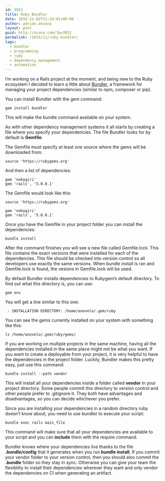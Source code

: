 ```yaml
---
id: 3931
title: Ruby Bundler
date: 2016-11-02T11:24:01+00:00
author: adrian.ancona
layout: post
guid: http://ncona.com/?p=3931
permalink: /2016/11/ruby-bundler/
tags:
  - bundler
  - programming
  - ruby
  - dependency_management
  - automation
---
```

I&#8217;m working on a Rails project at the moment, and being new to the Ruby ecosystem I decided to learn a little about [Bundler](http://bundler.io/), a framework for managing your project dependencies (similar to npm, composer or pip).

You can install Bundler with the gem command:

```
gem install bundler
```

This will make the bundle command available on your system.

As with other dependency management systems it all starts by creating a file where you specify your dependencies. The file Bundler looks for by default is **Gemfile**.

The Gemfile must specify at least one source where the gems will be downloaded from:

```
source 'https://rubygems.org'
```

<!--more-->

And then a list of dependencies:

```
gem 'nokogiri'
gem 'rails', '5.0.0.1'
```

The Gemfile would look like this:

```
source 'https://rubygems.org'

gem 'nokogiri'
gem 'rails', '5.0.0.1'
```

Once you have the Gemfile in your project folder you can install the dependencies:

```
bundle install
```

After the command finishes you will see a new file called Gemfile.lock. This file contains the exact versions that were installed for each of the dependencies. This file should be checked into version control so all developers use exactly the same versions. When bundle install is ran and Gemfile.lock is found, the vesions in Gemfile.lock will be used.

By default Bundler installs dependencies to Rubygem&#8217;s default directory. To find out what this directory is, you can use:

```
gem env
```

You will get a line similar to this one:

```
 - INSTALLATION DIRECTORY: /home/anovelo/.gem/ruby
```

You can see the gems currently installed on your system with something like this:

```
ls /home/anovelo/.gem/ruby/gems/
```

If you are working on multiple projects in the same machine, having all the dependencies installed in the same place might not be what you want. If you want to create a deployable from your project, it is very helpful to have the dependencies in the project folder. Luckily, Bundler makes this pretty easy, just use this command:

```
bundle install --path vendor
```

This will install all your dependencies inside a folder called **vendor** in your project directory. Some people commit this directory to version control and other people prefer to .gitignore it. They both have advantages and disadvantages, so you can decide whichever you prefer.

Since you are installing your dependencies in a random directory ruby doesn&#8217;t know about, you need to use bundler to execute your script:

```
bundle exec rails main_file
```

This command will make sure that all your dependencies are available to your script and you can **include** them with the require command.

Bundler knows where your dependencies live thanks to the file **.bundle/config** that it generates when you run **bundle install**. If you commit your vendor folder to your version control, then you should also commit the **.bundle** folder so they stay in sync. Otherwise you can give your team the flexibility to install their dependencies wherever they want and only vendor the dependencies on CI when generating an artifact.
